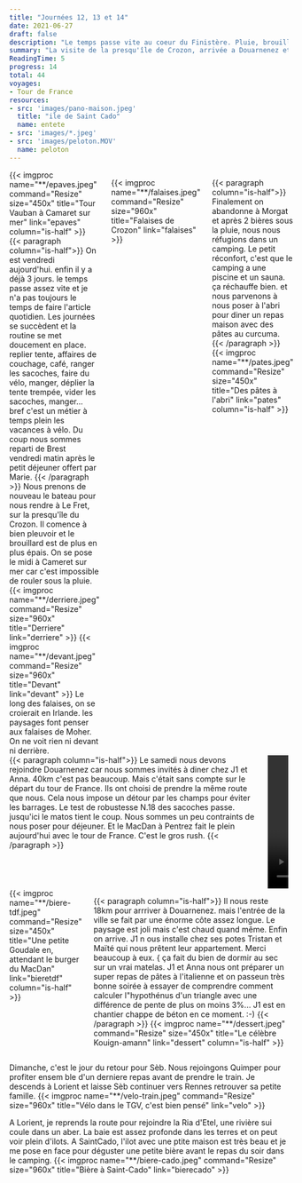 ```yaml
---
title: "Journées 12, 13 et 14"
date: 2021-06-27
draft: false
description: "Le temps passe vite au coeur du Finistère. Pluie, brouillard et sale temps sur la côte."
summary: "La visite de la presqu'île de Crozon, arrivée a Douarnenez et d'autres perigrinations."
ReadingTime: 5
progress: 14
total: 44
voyages:
- Tour de France
resources:
- src: 'images/pano-maison.jpeg'
  title: "ile de Saint Cado"
  name: entete
- src: 'images/*.jpeg'
- src: 'images/peloton.MOV'
  name: peloton
---
```

<div class="columns is-multiline">
{{< imgproc name="**/epaves.jpeg" command="Resize" size="450x" title="Tour Vauban à Camaret sur mer" link="epaves" column="is-half" >}}
{{< paragraph column="is-half">}}
On est vendredi aujourd'hui. enfin il y a déjà 3 jours. le temps passe assez vite et je n'a pas toujours le temps de faire l'article quotidien. Les journées se succèdent et la routine se met doucement en place. replier tente, affaires de couchage, café, ranger les sacoches, faire du vélo, manger, déplier la tente trempée, vider les sacoches, manger... bref c'est un métier à temps plein les vacances à vélo. Du coup nous sommes reparti de Brest vendredi matin après le petit déjeuner offert par Marie.
{{< /paragraph >}}
Nous prenons de nouveau le bateau pour nous rendre à Le Fret, sur la presqu'île du Crozon. Il comence à bien pleuvoir et le brouillard est de plus en plus épais. On se pose le midi à Cameret sur mer car c'est impossible de rouler sous la pluie.
{{< imgproc name="**/derriere.jpeg" command="Resize" size="960x" title="Derriere" link="derriere" >}}
{{< imgproc name="**/devant.jpeg" command="Resize" size="960x" title="Devant" link="devant" >}}
Le long des falaises, on se croierait en Irlande. les paysages font penser aux falaises de Moher. On ne voit rien ni devant ni derrière.

{{< imgproc name="**/falaises.jpeg" command="Resize" size="960x" title="Falaises de Crozon" link="falaises" >}}

{{< paragraph column="is-half">}}
Finalement on abandonne à Morgat et après 2 bières sous la pluie, nous nous réfugions dans un camping. Le petit réconfort, c'est que le camping a une piscine et un sauna. ça réchauffe bien. et nous parvenons à nous poser à l'abri pour diner un repas maison avec des pâtes au curcuma.
{{< /paragraph >}}
{{< imgproc name="**/pates.jpeg" command="Resize" size="450x" title="Des pâtes à l'abri" link="pates" column="is-half" >}}
</div>

<div class="columns is-multiline">
{{< paragraph column="is-half">}}
Le samedi nous devons rejoindre Douarnenez car nous sommes invités à diner chez J1 et Anna. 40km c'est pas beaucoup. Mais c'était sans compte sur le départ du tour de France. Ils ont choisi de prendre la même route que nous. Cela nous impose un détour par les champs pour éviter les barrages. Le test de robustesse N.18 des sacoches passe. jusqu'ici le matos tient le coup.
Nous sommes un peu contraints de nous poser pour déjeuner. Et le MacDan à Pentrez fait le plein aujourd'hui avec le tour de France. C'est le gros rush. 
{{< /paragraph >}}
  <div class="column is-half">
    <video width="320" height="240" controls>
  <source src="/images/blog/2021/06/peloton.MOV" type="video/mp4">
</video>
</div>
</div>

<div class="columns is-multiline">
{{< imgproc name="**/biere-tdf.jpeg" command="Resize" size="450x" title="Une petite Goudale en, attendant le burger du MacDan" link="bieretdf" column="is-half" >}}

{{< paragraph column="is-half">}}
Il nous reste 18km pour arrriver à Douarnenez. mais l'entrée de la ville se fait par une énorme côte assez longue. Le paysage est joli mais c'est chaud quand même. Enfin on arrive. J1 n ous installe chez ses potes Tristan et Maïté qui nous prêtent leur appartement. Merci beaucoup à eux.
{ ça fait du bien de dormir au sec sur un vrai matelas. J1 et Anna nous ont préparer un super repas de pâtes à l'italienne et on passeun très bonne soirée à essayer de comprendre comment calculer l"hypothénus d'un triangle avec une différence de pente de plus on moins 3%... J1 est en chantier chappe de béton en ce moment. :-) 
{{< /paragraph >}}
{{< imgproc name="**/dessert.jpeg" command="Resize" size="450x" title="Le célèbre Kouign-amann" link="dessert" column="is-half" >}}
</div>

Dimanche, c'est le jour du retour pour Sèb. Nous rejoingons Quimper pour profiter ensem ble d'un derniere repas avant de prendre le train. Je descends à Lorient et laisse Sèb continuer vers Rennes retrouver sa petite famille.
{{< imgproc name="**/velo-train.jpeg" command="Resize" size="960x" title="Vélo dans le TGV, c'est bien pensé" link="velo" >}}

A Lorient, je reprends la route pour rejoindre la Ria d'Etel, une rivière sui coule dans un aber. La baie est assez profonde dans les terres et on peut voir plein d'ilots. A SaintCado, l'ilot avec une ptite maison est très beau et je me pose en face pour déguster une petite bière avant le repas du soir dans le camping.
{{< imgproc name="**/biere-cado.jpeg" command="Resize" size="960x" title="Bière à Saint-Cado" link="bierecado" >}}
